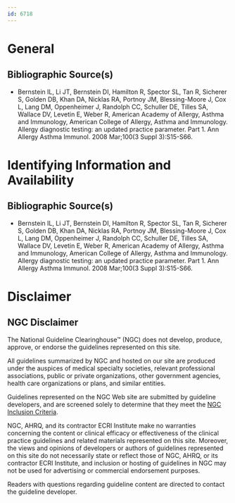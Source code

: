 ```yaml
---
id: 6718
---
```


# General

## Bibliographic Source(s)

- Bernstein IL, Li JT, Bernstein DI, Hamilton R, Spector SL, Tan R, Sicherer S, Golden DB, Khan DA, Nicklas RA, Portnoy JM, Blessing-Moore J, Cox L, Lang DM, Oppenheimer J, Randolph CC, Schuller DE, Tilles SA, Wallace DV, Levetin E, Weber R, American Academy of Allergy, Asthma and Immunology, American College of Allergy, Asthma and Immunology. Allergy diagnostic testing: an updated practice parameter. Part 1. Ann Allergy Asthma Immunol. 2008 Mar;100(3 Suppl 3):S15-S66.

# Identifying Information and Availability

## Bibliographic Source(s)

- Bernstein IL, Li JT, Bernstein DI, Hamilton R, Spector SL, Tan R, Sicherer S, Golden DB, Khan DA, Nicklas RA, Portnoy JM, Blessing-Moore J, Cox L, Lang DM, Oppenheimer J, Randolph CC, Schuller DE, Tilles SA, Wallace DV, Levetin E, Weber R, American Academy of Allergy, Asthma and Immunology, American College of Allergy, Asthma and Immunology. Allergy diagnostic testing: an updated practice parameter. Part 1. Ann Allergy Asthma Immunol. 2008 Mar;100(3 Suppl 3):S15-S66.

# Disclaimer

## NGC Disclaimer

The National Guideline Clearinghouse™ (NGC) does not develop, produce, approve, or endorse the guidelines represented on this site.

All guidelines summarized by NGC and hosted on our site are produced under the auspices of medical specialty societies, relevant professional associations, public or private organizations, other government agencies, health care organizations or plans, and similar entities.

Guidelines represented on the NGC Web site are submitted by guideline developers, and are screened solely to determine that they meet the [NGC Inclusion Criteria](/help-and-about/summaries/inclusion-criteria).

NGC, AHRQ, and its contractor ECRI Institute make no warranties concerning the content or clinical efficacy or effectiveness of the clinical practice guidelines and related materials represented on this site. Moreover, the views and opinions of developers or authors of guidelines represented on this site do not necessarily state or reflect those of NGC, AHRQ, or its contractor ECRI Institute, and inclusion or hosting of guidelines in NGC may not be used for advertising or commercial endorsement purposes.

Readers with questions regarding guideline content are directed to contact the guideline developer.

